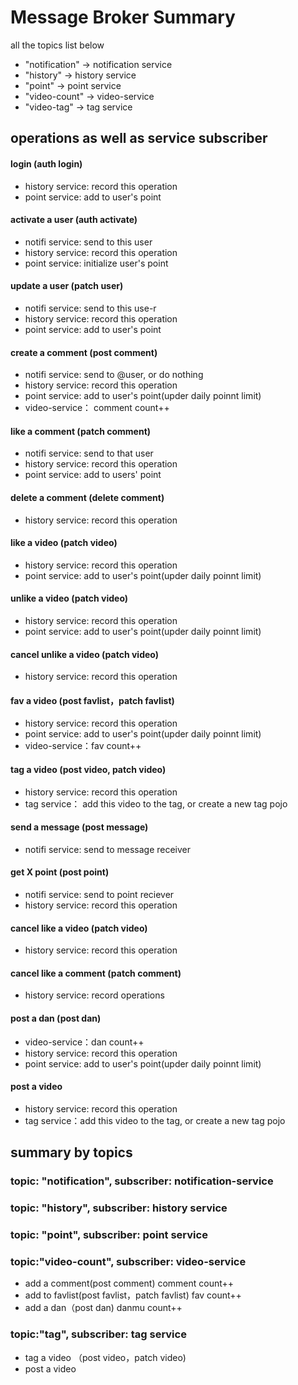 # Message Broker Summary
all the topics list below
- "notification" -> notification service
- "history" -> history service
- "point" -> point service
- "video-count" -> video-service
- "video-tag" -> tag service
## operations as well as service subscriber
#### login (auth login)
- history service: record this operation
- point service: add to user's point
#### activate a user (auth activate)
- notifi service: send to this user  
- history service: record this operation  
- point service: initialize user's point  
#### update a user (patch user)
- notifi service: send to this use-r
- history service: record this operation
- point service: add to user's point
#### create a comment (post comment)
- notifi service: send to @user, or do nothing
- history service: record this operation
- point service: add to user's point(upder daily poinnt limit)
- video-service： comment count++
#### like a comment (patch comment)
- notifi service: send to that user  
- history service: record this operation  
- point service: add to users' point
#### delete a comment (delete comment)  
- history service: record this operation  
#### like a video (patch video)   
- history service: record this operation
- point service: add to user's point(upder daily poinnt limit)
#### unlike a video (patch video)
- history service: record this operation
- point service: add to user's point(upder daily poinnt limit)
#### cancel unlike a video (patch video)   
- history service: record this operation
#### fav a video (post favlist，patch favlist)
- history service: record this operation
- point service: add to user's point(upder daily poinnt limit)
- video-service：fav count++
#### tag a video (post video, patch video)
- history service: record this operation
- tag service： add this video to the tag, or create a new tag pojo
#### send a message (post message)
- notifi service: send to message receiver
#### get X point (post point)
- notifi service: send to point reciever
- history service: record this operation
#### cancel like a video (patch video)
- history service: record this operation
#### cancel like a comment (patch comment)
- history service: record operations
#### post a dan (post dan)
- video-service：dan count++
- history service: record this operation
- point service: add to user's point(upder daily poinnt limit)
#### post a video
- history service: record this operation
- tag service：add this video to the tag, or create a new tag pojo
## summary by topics
### topic: "notification", subscriber: notification-service
### topic: "history", subscriber: history service
### topic: "point", subscriber: point service
### topic:"video-count", subscriber: video-service
- add a comment(post comment)
comment count++
- add to favlist(post favlist，patch favlist) 
fav count++
- add a dan（post dan)
danmu count++
### topic:"tag", subscriber: tag service
- tag a video （post video，patch video)
- post a video
